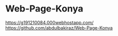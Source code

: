 # Web-Page-Konya
https://g191210084.000webhostapp.com/
https://github.com/abdulbakiraz/Web-Page-Konya
